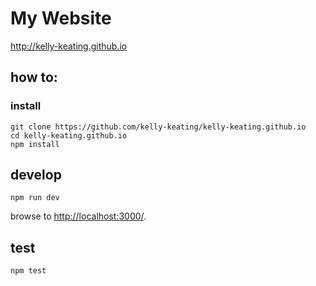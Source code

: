 
# My Website

<http://kelly-keating.github.io>



## how to:

### install

```
git clone https://github.com/kelly-keating/kelly-keating.github.io
cd kelly-keating.github.io
npm install
```

## develop

```
npm run dev
```

browse to <http://localhost:3000/>.

## test

```
npm test
```
